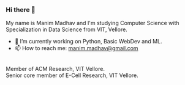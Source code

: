 ### Hi there 👋
My name is Manim Madhav and I'm studying Computer Science with Specialization in Data Science from VIT, Vellore.
- 🔭 I’m currently working on Python, Basic WebDev and ML.
- 📫 How to reach me: manim.madhav@gmail.com
<br/>
Member of ACM Research, VIT Vellore.<br/>
Senior core member of E-Cell Research, VIT Vellore.
